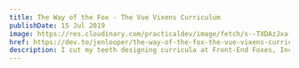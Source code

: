 ```yaml
---
title: The Way of the Fox - The Vue Vixens Curriculum
publishDate: 15 Jul 2019
image: https://res.cloudinary.com/practicaldev/image/fetch/s--TXDAzJxa--/c_imagga_scale,f_auto,fl_progressive,h_420,q_66,w_1000/https://media.giphy.com/media/IgDC5yl5uyjKw/giphy.gif
href: https://dev.to/jenlooper/the-way-of-the-fox-the-vue-vixens-curriculum-290
description: I cut my teeth designing curricula at Front-End Foxes, Inc., our nonprofit that helped thousands of women skill up in web and mobile dev. Here's our philosophy.
---  
```

